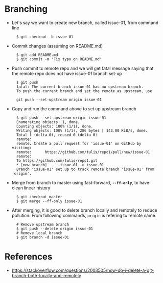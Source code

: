 # Branching

* Let's say we want to create new branch, called issue-01, from command line

        $ git checkout -b issue-01

* Commit changes (assuming on README.md)

        $ git add README.md
        $ git commit -m "Fix typo on README.md"

* Push commit to remote repo and we will get fatal message saying that the remote repo does not have issue-01 branch set-up

        $ git push
        fatal: The current branch issue-01 has no upstream branch.
        To push the current branch and set the remote as upstream, use

        git push --set-upstream origin issue-01

* Copy and run the command above to set up upstream branch

        $ git push --set-upstream origin issue-01
        Enumerating objects: 1, done.
        Counting objects: 100% (1/1), done.
        Writing objects: 100% (1/1), 286 bytes | 143.00 KiB/s, done.
        Total 1 (delta 0), reused 0 (delta 0)
        remote:
        remote: Create a pull request for 'issue-01' on GitHub by visiting:
        remote:      https://github.com/tulis/repo1/pull/new/issue-01
        remote:
        To https://github.com/tulis/repo1.git
        * [new branch]      issue-01 -> issue-01
        Branch 'issue-01' set up to track remote branch 'issue-01' from 'origin'.

* Merge from branch to master using fast-forward, **`--ff-only`**, to have clean linear history

        $ git checkout master
        $ git merge --ff-only issue-01

* After merging, it is good to delete branch locally and remotely to reduce pollution. From following commands, `origin` is refering to remote name.

        # Remove upstream branch
        $ git push --delete origin issue-01
        # Remove local branch
        $ git branch -d issue-01

# References
* https://stackoverflow.com/questions/2003505/how-do-i-delete-a-git-branch-both-locally-and-remotely